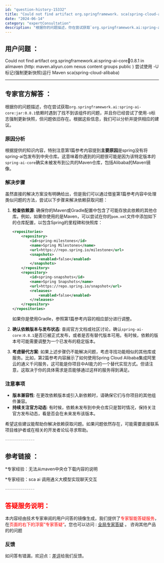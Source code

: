 ```yaml
---
id: "question-history-15332"
title: "Could not find artifact org.springframework. sca(spring-cloud-alibaba)"
date: "2024-06-14"
category: "expertConsultation"
description: "根据你的问题描述，你在尝试获取`org.springframework.ai:spring-ai-core:jar:0.8.1`依赖时遇到了找不到该组件的问题，并且你已经尝试了使用`-U`标志强制更新快照，但问题依旧存在。根据这些信息，我们可以分析并提供相应的建议。### 原因分析根据提供的知识内容"
---
```


## 用户问题 ： 
 Could not find artifact org.springframework.ai:spring-ai-core:jar:0.8.1 in alimaven (http: maven.aliyun.com nexus content groups public ) 尝试使用 -U 标记(强制更新快照)运行 Maven sca(spring-cloud-alibaba) 

---------------
## 专家官方解答 ：

根据你的问题描述，你在尝试获取`org.springframework.ai:spring-ai-core:jar:0.8.1`依赖时遇到了找不到该组件的问题，并且你已经尝试了使用`-U`标志强制更新快照，但问题依旧存在。根据这些信息，我们可以分析并提供相应的建议。

### 原因分析
根据提供的知识内容，特别注意第1篇参考内容提到**主要原因**是spring没有将spring-ai包发布到中央仓库。这意味着你遇到的问题很可能是因为该特定版本的`spring-ai-core`确实未被发布到公共的Maven仓库，包括Alibaba的Maven镜像。

### 解决步骤
虽然直接的解决方案没有明确给出，但是我们可以通过借鉴第1篇参考内容中处理类似问题的方法，尝试以下步骤来解决依赖获取问题：

1. **检查依赖源**: 确保你的Maven或Gradle配置中包含了可能存放此依赖的其他仓库。例如，如果你使用的是Maven，可以尝试在你的`pom.xml`文件中添加如下的仓库配置，以包含Spring的里程碑和快照库：

   ```xml
   <repositories>
       <repository>
           <id>spring-milestones</id>
           <name>Spring Milestones</name>
           <url>https://repo.spring.io/milestone</url>
           <snapshots>
               <enabled>false</enabled>
           </snapshots>
       </repository>
       <repository>
           <id>spring-snapshots</id>
           <name>Spring Snapshots</name>
           <url>https://repo.spring.io/snapshot</url>
           <releases>
               <enabled>false</enabled>
           </releases>
       </repository>
   </repositories>
   ```

   如果你是使用Gradle，参照第1篇参考内容的相应部分进行调整。

2. **确认依赖版本与发布状态**: 查阅官方文档或社区讨论，确认`spring-ai-core:0.8.1`是否已被正式发布，或者是否有替代版本可用。有时候，依赖的版本号可能需要调整为一个已发布的稳定版本。

3. **考虑替代方案**: 如果上述步骤仍不能解决问题，考虑寻找功能相似的其他库或服务。比如，第2篇参考内容展示了如何使用Spring Cloud Alibaba集成阿里云的通义千问服务，这可能是你项目中AI能力的一个替代实现方式。但请注意，这取决于你的具体需求是否能够通过这样的服务得到满足。

### 注意事项
- **版本兼容性**: 在更改依赖版本或引入新依赖时，请确保它们与你项目的其他组件兼容。
- **持续关注官方动态**: 有时候，依赖未发布到中央仓库只是暂时情况，保持关注官方发布动态，看是否会在未来发布该版本。

希望这些建议能帮助你解决依赖获取问题。如果问题依然存在，可能需要直接联系项目维护者或在相关的开发者论坛寻求帮助。


<font color="#949494">---------------</font> 


## 参考链接 ：

*专家经验：无法从maven中央仓下载内容的说明 
 
 *专家经验：sca ai 调用通义大模型实现聊天交互 


 <font color="#949494">---------------</font> 
 


## <font color="#FF0000">答疑服务说明：</font> 

本内容经由技术专家审阅的用户问答的镜像生成，我们提供了<font color="#FF0000">专家智能答疑服务</font>，在<font color="#FF0000">页面的右下的浮窗”专家答疑“</font>。您也可以访问 : [全局专家答疑](https://opensource.alibaba.com/chatBot) 。 咨询其他产品的的问题

### 反馈
如问答有错漏，欢迎点：[差评](https://ai.nacos.io/user/feedbackByEnhancerGradePOJOID?enhancerGradePOJOId=15342)给我们反馈。
